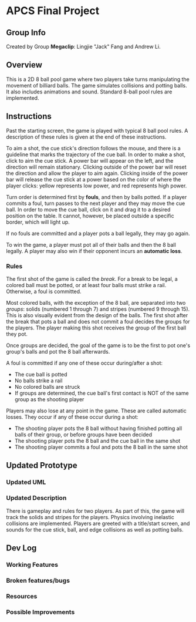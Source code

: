 # APCS Final Project

## Group Info
Created by Group **Megaclip**: Lingjie "Jack" Fang and Andrew Li.

## Overview
This is a 2D 8 ball pool game where two players take turns manipulating the
movement of billiard balls. The game simulates collisions and potting balls.
It also includes animations and sound. Standard 8-ball pool rules are implemented.

## Instructions
Past the starting screen, the game is played with typical 8 ball pool rules. A
description of these rules is given at the end of these instructions.

To aim a shot, the cue stick's direction follows the mouse, and there is a
guideline that marks the trajectory of the cue ball. In order to make a shot,
click to aim the cue stick. A power bar will appear on the left, and the
direction will remain stationary. Clicking outside of the power bar will reset
the direction and allow the player to aim again. Clicking inside of the power
bar will release the cue stick at a power based on the color of where the player
clicks: yellow represents low power, and red represents high power.

Turn order is determined first by **fouls**, and then by balls potted. If a
player commits a foul, turn passes to the next player and they may move the cue
ball. In order to move the cue ball, click on it and drag it to a desired
position on the table. It cannot, however, be placed outside a specific border,
which will light up.

If no fouls are committed and a player pots a ball legally, they may go again.

To win the game, a player must pot all of their balls and then the 8 ball legally.
A player may also win if their opponent incurs an **automatic loss**.

### Rules
The first shot of the game is called the *break*. For a break to be legal,
a colored ball must be potted, or at least four balls must strike a rail.
Otherwise, a foul is committed.

Most colored balls, with the exception of the 8 ball, are separated into two
*groups*: solids (numbered 1 through 7) and stripes (numbered 9 through 15).
This is also visually evident from the design of the balls.
The first shot after the break that pots a ball and does not commit a foul
decides the groups for the players. The player making this shot receives the
group of the first ball they pot.

Once groups are decided, the goal of the game is to be the first to pot
one's group's balls and pot the 8 ball afterwards.

A foul is committed if any one of these occur during/after a shot:
- The cue ball is potted
- No balls strike a rail
- No colored balls are struck
- If groups are determined, the cue ball's first contact is NOT of the same
group as the shooting player

Players may also lose at any point in the game. These are called automatic
losses. They occur if any of these occur during a shot:
- The shooting player pots the 8 ball without having finished potting all balls
of their group, or before groups have been decided
- The shooting player pots the 8 ball and the cue ball in the same shot
- The shooting player commits a foul and pots the 8 ball in the same shot

## Updated Prototype
### Updated UML

### Updated Description
There is gameplay and rules for two players. As part of this, the game will
track the solids and stripes for the players. Physics involving inelastic collisions
are implemented. Players are greeted with a title/start screen,
and sounds for the cue stick, ball, and edge collisions as well as potting balls.

## Dev Log
### Working Features

### Broken features/bugs

### Resources

### Possible Improvements
